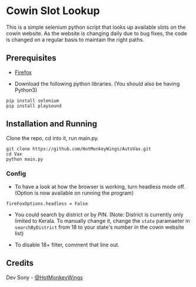 # Cowin Slot Lookup

This is a simple selenium python script that looks up available slots on the cowin website. As the website is changing daily due to bug fixes, the code is changed on a regular basis to maintain the right paths.

## Prerequisites
- [Firefox](https://www.mozilla.org/en-US/firefox/new/)


- Download the following python libraries.
(You should also be having Python3)
```
pip install selenium
pip install playsound
```

## Installation and Running

Clone the repo, cd into it, run main.py.

```
git clone https://github.com/HotMonkeyWings/AutoVax.git
cd Vax
python main.py
```

### Config

- To have a look at how the browser is working, turn headless mode off. (Option is now available on running the program)
```
fireFoxOptions.headless = False
```
- You could search by district or by PIN. (Note: District is currently only limited to Kerala. To manually change it, change the `state` paramaeter in `searchByDistrict` from 18 to your state's number in the cowin website list)

- To disable 18+ filter, comment that line out.

## Credits
Dev Sony - [@HotMonkeyWings](https://github.com/HotMonkeyWings)



